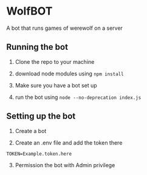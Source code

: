 # WolfBOT

A bot that runs games of werewolf on a server

## Running the bot

1. Clone the repo to your machine

2. download node modules using `npm install`

3. Make sure you have a bot set up

4. run the bot using `node --no-deprecation index.js`

## Setting up the bot

1. Create a bot

2. Create an .env file and add the token there

```
TOKEN=Example.token.here

```

3. Permission the bot with Admin privilege
